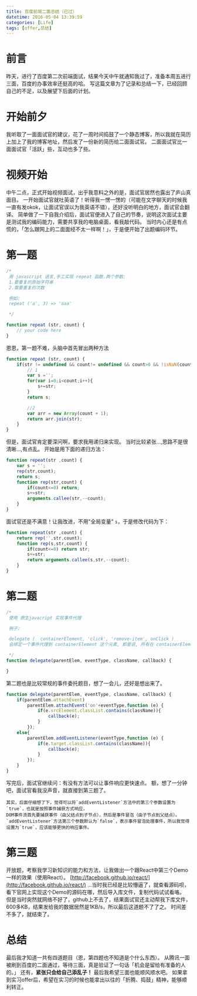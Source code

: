 ```yaml
---
title: 百度前端二面总结（已过）
datetime: 2016-05-04 13:39:59
categories: [Life]
tags: [offer,总结]
---
```


# 前言
昨天，进行了百度第二次前端面试，结果今天中午就通知我过了，准备本周五进行三面，百度的办事效率还挺高的哈。
写这篇文章为了记录和总结一下，已经回顾自己的不足，以及展望下后面的计划。
<!--more-->
# 开始前夕
我听取了一面面试官的建议，花了一周时间捣鼓了一个静态博客，所以我就在简历上加上了我的博客地址，然后发了一份新的简历给二面面试官。
二面面试官比一面面试官「活跃」些，互动也多了些。
# 视频开始
中午二点，正式开始视频面试，出乎我意料之外的是，面试官居然也露出了庐山真面目。
一开始面试官就吐英语了！听得我一愣一愣的（可能在文字聊天的时候我一直有发okok，让面试官误以为我英语不错），还好没听明白的地方，面试官会翻译。
简单做了一下自我介绍后，面试官便进入了自己的节奏，说明这次面试主要是测试我的编码能力，需要共享我的电脑桌面，看我敲代码。
当时内心还是有点慌的，「怎么跟网上的二面面经不太一样啊！」，于是便开始了出题编码环节。
# 第一题
```javascript
/*
 用 javascript 语言,手工实现 repeat 函数.两个参数:
 1.要重复的原始字符串
 2.需要重复的次数

 例如:
 repeat ('a', 3) => 'aaa'

 */

function repeat (str, count) {
    // your code here
}
```
恩恩，第一题不难，头脑中首先冒出两种方法
```javascript
function repeat (str, count) {
    if(str != undefined && count!= undefined && count>0 && !isNaN(count)) {
        // 1
        var s ='';
        for(var i=0;i<count;i++){
            s+=str;
        }
        return s;

        //2
        var arr = new Array(count + 1);
        return arr.join(str);
    }
}
```
但是，面试官肯定要深问啊，要求我用递归来实现。
当时比较紧张...,思路不是很清晰...,有点乱。
开始是用下面的递归方法：
```javascript
function repeat(str ,count) {
    var s = '';
    rep(str,count);
    return s;
    function rep(str,count) {
        if(count<=0) return;
        s+=str;
        arguments.callee(str,--count);
    }
}
```
面试官还是不满意！让我改进，不用"全局变量" `s`，于是修改代码为下：
```javascript
function repeat(str ,count) {
    return rep('',str,count);
    function rep(s,str,count) {
        if(count<=0) return str;
        s+=str;
        return arguments.callee(s,str,--count);
    }
}
```
# 第二题
```javascript
/*
 使用 原生javacript 实现事件代理

 例子:

 delegate (  containerElement, 'click', 'remove-item', onClick )
 会绑定一个事件代理到 containerElement 这个元素, 即是说, 所有在 containerElement 这个容器下的所有 .remove-item 在click事件出现时都会触发 onClick 这个回调

 */
function delegate(parentElem, eventType, className, callback) {

}
```
第二题也是比较常规的事件委托题目，想了一会儿，还好是想出来了。
```javascript
function delegate(parentElem, eventType, className, callback) {
    if(parentElem.attachEvent)
        parentElem.attachEvent('on'+eventType,function (e) {
            if(e.srcElement.classList.contains(className)){
                callback(e);
            }
        });
    else{
        parentElem.addEventListener(eventType,function (e) {
            if(e.target.classList.contains(className)){
                callback(e);
            }
        });
    }
}
```
写完后，面试官继续问：有没有方法可以让事件响应更快速点。
额，想了一分钟吧，面试官看我没声音，就直接到第三题了。

    其实，后面仔细想了下，觉得可以将`addEventListener`方法中的第三个参数设置为`true`，也就是按照事件捕获方式响应，
    DOM事件流首先要捕获事件（由父结点到子节点），然后是事件冒泡（由子节点到父结点）。
    `addEventListener`方法第三个参数默认为`false`，表示事件冒泡处理事件，所以我觉得设置为`true`，应该能够更快的响应事件。
# 第三题
开放题，考察我学习新知识的能力和方法，让我做出一个跟React中第三个Demo一样的效果（使用React）。
[http://facebook.github.io/react/](http://facebook.github.io/react/)
...当时我已经是比较懵逼了，就查看源码呗，看下官网上实现这个Demo的源码在哪，然后导入库文件，复制代码试试看咯。
但是当时突然就网络不好了，github上不去了，结果面试官还主动帮我下库文件，600多KB，结果发给我的数据居然是1KB/s，所以最后这道题不了了之。
时间差不多了，就结束了。

# 总结
最后我才知道一共有四道题目（恩，第四题也不知道是个什么东西）。
从腾讯一面被刷到百度的二面通过，等待三面，真是验证了一句话「机会是留给有准备的人的。」
还有，**紧张只会给自己添乱子！**
最后我希望三面也能顺风顺水吧。
如果拿到实习offer后，希望在实习的时候也能拿出以往的「折腾、捣鼓」精神，能够顺利转正。

